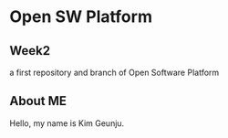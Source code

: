 # Open SW Platform
## Week2

a first repository and branch of Open Software Platform

## About ME

Hello, my name is Kim Geunju.

